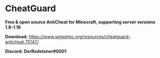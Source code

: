 # CheatGuard

**Free & open source AntiCheat for Minecraft, supporting server versions 1.8-1.18**

**Download:** https://www.spigotmc.org/resources/cheatguard-anticheat.75147/

**Discord: DerRedstoner#0001**
